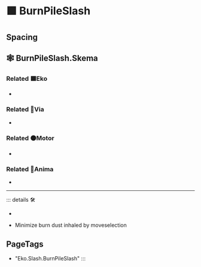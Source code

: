 # 🟩  <ekos>BurnPileSlash</ekos>

## Spacing

## 🕸 BurnPileSlash.Skema

### Related 🟩<ekos>Eko</ekos>

-

### Related 🔻<via>Via</via>

-

### Related 🟠<motor>Motor</motor>

-

### Related 💜<anima>Anima</anima>

-

---

<!-- =================================================== -->
<!-- =================================================== -->
<!-- =================================================== -->
<!-- =================================================== -->
<!-- =================================================== -->
::: details 🛠

-

- Minimize burn dust inhaled by moveselection

<h2>PageTags</h2>

- "Eko.Slash.BurnPileSlash"
:::
